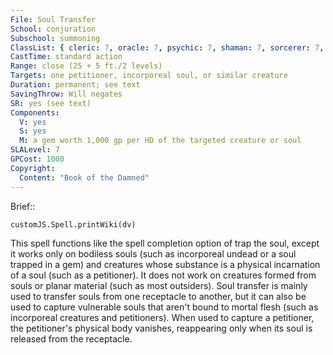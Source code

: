 ```yaml
---
File: Soul Transfer
School: conjuration
Subschool: summoning
ClassList: { cleric: 7, oracle: 7, psychic: 7, shaman: 7, sorcerer: 7, wizard: 7, spiritualist: 6, witch: 7 }
CastTime: standard action
Range: close (25 + 5 ft./2 levels)
Targets: one petitioner, incorporeal soul, or similar creature
Duration: permanent; see text
SavingThrow: Will negates
SR: yes (see text)
Components:
  V: yes
  S: yes
  M: a gem worth 1,000 gp per HD of the targeted creature or soul
SLALevel: 7
GPCost: 1000
Copyright:
  Content: "Book of the Damned"
---
```

Brief:: 

```dataviewjs
customJS.Spell.printWiki(dv)
```

This spell functions like the spell completion option of trap the soul, except it works only on bodiless souls (such as incorporeal undead or a soul trapped in a gem) and creatures whose substance is a physical incarnation of a soul (such as a petitioner). It does not work on creatures formed from souls or planar material (such as most outsiders). Soul transfer is mainly used to transfer souls from one receptacle to another, but it can also be used to capture vulnerable souls that aren't bound to mortal flesh (such as incorporeal creatures and petitioners). When used to capture a petitioner, the petitioner's physical body vanishes, reappearing only when its soul is released from the receptacle.
